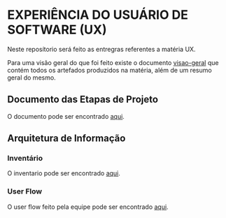 # EXPERIÊNCIA DO USUÁRIO DE SOFTWARE (UX)

Neste reposítorio será feito as entregras referentes a matéria UX.

Para uma visão geral do que foi feito existe o documento [visao-geral](visao-geral.pdf) que contém todos os artefados produzidos na matéria, além de um resumo geral do mesmo.

## Documento das Etapas de Projeto

O documento pode ser encontrado [aqui](https://github.com/igorpadua/experiencia-usuario/files/12307790/Documento.de.Artefatos.Projeto.FHIR.2.pdf).

## Arquitetura de Informação

### Inventário

O inventario pode ser encontrado [aqui](arquitetura-informacao/inventario.pdf).

### User Flow

O user flow feito pela equipe pode ser encontrado [aqui](arquitetura-informacao/user-flow.jpg).
